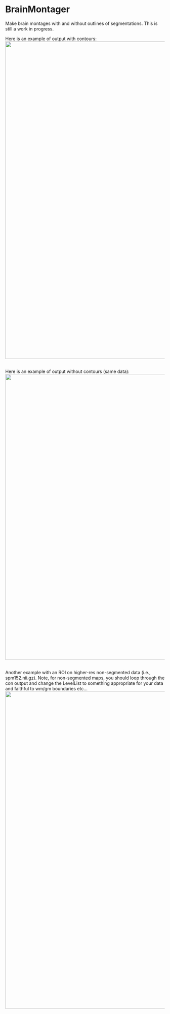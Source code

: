 # BrainMontager
Make brain montages with and without outlines of segmentations. This is still a work in progress.

Here is an example of output with contours:
<br/>
<img align="center" width="900" height="1000" src="https://i.imgur.com/T3iHSgs.png">
<br/>
<br/>

Here is an example of output without contours (same data):
<br/>
<img align="center" width="1100" height="900" src="https://i.imgur.com/2JXaoLV.png">
<br/>
<br/>

Another example with an ROI on higher-res non-segmented data (i.e., spm152.nii.gz). Note, for non-segmented maps, you should loop through the con output and change the LevelList to something appropriate for your data and faithful to wm/gm boundaries etc...
<br/>
<img align="center" width="800" height="1000" src="https://i.imgur.com/0oAau7U.png">
<br/>
<br/>
